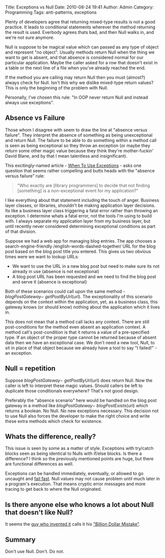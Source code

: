 Title: Exceptions vs Null
Date: 2010-08-24 19:41
Author: Admin
Category: Programming
Tags: anti-patterns, exceptions

Plenty of developers agree that returning mixed-type results is not a
good practice. It leads to conditional statements wherever the method
returning the result is used. Everbody agrees thats bad, and then Null
walks in, and we're not sure anymore.

Null is suppose to be magical value which can passed as any type of
object and represent "no object". Usually methods return Null when the
thing we want to get is absent, and that absence is considered normal
for our particular application. Maybe the caller asked for a row that
doesn't exist in a table or the next line of a file when you've already
reached the end.

If the method you are calling may return Null then you must (almost?)
always check for Null. Isn't this why we dislike mixed-type return
values? This is only the beginning of the problem with Null.

Personally, I've chosen this rule: "In OOP never return Null and instead
always use exceptions".

## Absence vs Failure

Those whom I disagree with seem to draw the line at "absence versus
failure". They interpret the absence of something as being unexceptional
and return Null. The failure to be able to do something within a method
call is seen as being exceptional so they throw an exception (or maybe
they return some other magic value because they think they're
mother-fuckin' David Blane, and by that I mean talentless and
insignificant).

This excitingly-named article - [When To Use Exceptions][] - asks one
question that seems rather compelling and butts heads with the "absence
versus failure" rule:

> "Who exactly are [library programmers] to decide that not finding
> [something] is a non-exceptional event for my application?"

I like everything about that statement including the touch of anger.
Business layer classes, or libraries, shouldn't be making application
layer decisions. Its like a business layer class triggering a fatal
error rather than throwing an exception. I determine whats a fatal
error, not the tools I'm using to build with. I always separate my
application layer from my business layer, but until recently never
considered determining exceptional conditions as part of that division.

Suppose we had a web app for managing blog entries. The app chooses a
search-engine-friendly /english-words-dashed-together/ URL for the blog
post based on the blog post title you entered. This gives us two obvious
times were we want to lookup URLs:

-   We want to use the URL in a new blog post but need to make sure its
    not already in use (absence is not exceptional)
-   A blog post URL has been requested and we need to find the blog post
    and serve it (absence is exceptional)

Both of these scenarios could call upon the same method -
$blogPostGateway-\>getPostByUrl($url). The exceptionality of this
scenario depends on the context within the application, yet, as a
business class, this gateway knows (or should know) nothing about the
application which it lives in.

This does not mean that a method call lacks any context. There are still
post-conditions for the method even absent an application context. A
method call's post-condition is that it returns a value of a
pre-specified type. If an object of the proper type cannot be returned
because of absent data then we have an exceptional case. We don't need a
new tool, Null, to sit in place of that object because we already have a
tool to say "I failed!" - an exception.

## Null = repetition

Suppose $blogPostGateway-\>getPostByUrl($url) does return Null. Now
the caller is left to interpret these magic values. Should callers be
left to duplicate those conditionals everywhere? That's not good design.

Preferably the "absence scenario" here would be handled on the blog post
gateway in a method like $blogPostGateway-\>blogPostExists($url) which
returns a boolean. No Null. No new exceptions necessary. This decision
not to use Null also forces the developer to make the right choice and
write these extra methods which check for existence.

## Whats the difference, really?

This issue is seen by some as a matter of style. Exceptions with
try/catch blocks seen as being identical to Nulls with if/else blocks.
Is there a difference? I think so the previously mentioned points are
huge, but there are functional differences as well.

Exceptions can be handled immediately, eventually, or allowed to go
uncaught and [fail fast][]. Null values may not cause problem until much
later in a program's execution. That means cryptic error messages and
more tracing to get back to where the Null originated.

## Is there anyone else who knows a lot about Null that doesn't like Null?

It seems the [guy who invented it][] calls it his ["Billion Dollar
Mistake"][].

## Summary

Don't use Null. Don't. Do not.

[When To Use Exceptions]: http://barelyenough.org/blog/2007/11/when-to-use-exceptions/
  [fail fast]: http://www.martinfowler.com/ieeeSoftware/failFast.pdf
  [guy who invented it]: http://qconlondon.com/london-2009/presentation/Null+References%3A+The+Billion+Dollar+Mistake
  ["Billion Dollar Mistake"]: http://www.infoq.com/presentations/Null-References-The-Billion-Dollar-Mistake-Tony-Hoare
